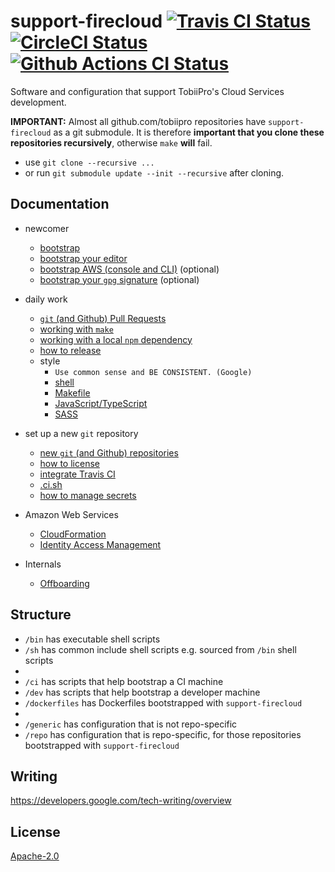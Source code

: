 # support-firecloud [![Travis CI Status][2]][1] [![CircleCI Status][4]][3] [![Github Actions CI Status][6]][5]

Software and configuration that support TobiiPro's Cloud Services development.


**IMPORTANT:** Almost all github.com/tobiipro repositories have `support-firecloud` as a git submodule.
It is therefore **important that you clone these repositories recursively**, otherwise `make` **will** fail.
* use `git clone --recursive ...`
* or run `git submodule update --init --recursive` after cloning.


## Documentation

* newcomer
  * [bootstrap](doc/bootstrap.md)
  * [bootstrap your editor](doc/bootstrap-your-editor.md)
  * [bootstrap AWS (console and CLI)](doc/bootstrap-aws.md) (optional)
  * [bootstrap your `gpg` signature](doc/bootstrap-gpg.md) (optional)
* daily work
  * [`git` (and Github) Pull Requests](doc/working-with-git-pr.md)
  * [working with `make`](doc/working-with-make.md)
  * [working with a local `npm` dependency](doc/working-with-a-local-npm-dep.md)
  * [how to release](doc/how-to-release.md)
  * style
    * `Use common sense and BE CONSISTENT. (Google)`
    * [shell](doc/style-sh.md)
    * [Makefile](doc/style-mk.md)
    * [JavaScript/TypeScript](https://github.com/tobiipro/eslint-config-firecloud)
    * [SASS](https://github.com/tobiipro/sass-lint-config-firecloud)
* set up a new `git` repository
  * [new `git` (and Github) repositories](doc/working-with-git-new.md)
  * [how to license](doc/how-to-license.md)
  * [integrate Travis CI](doc/integrate-travis-ci.md)
  * [.ci.sh](doc/ci-sh.md)
  * [how to manage secrets](doc/how-to-manage-secrets.md)
* Amazon Web Services
  * [CloudFormation](repo/cfn/README.md)
  * [Identity Access Management](doc/aws-iam.md)

* Internals
  * [Offboarding](doc/offboarding.secret.md)


## Structure

* `/bin` has executable shell scripts
* `/sh` has common include shell scripts e.g. sourced from `/bin` shell scripts
*
* `/ci` has scripts that help bootstrap a CI machine
* `/dev` has scripts that help bootstrap a developer machine
* `/dockerfiles` has Dockerfiles bootstrapped with `support-firecloud`
*
* `/generic` has configuration that is not repo-specific
* `/repo` has configuration that is repo-specific, for those repositories bootstrapped with `support-firecloud`


## Writing

https://developers.google.com/tech-writing/overview


## License

[Apache-2.0](LICENSE)


  [1]: https://travis-ci.com/tobiipro/support-firecloud
  [2]: https://travis-ci.com/tobiipro/support-firecloud.svg?branch=master
  [3]: https://circleci.com/gh/tobiipro/support-firecloud/tree/master
  [4]: https://circleci.com/gh/tobiipro/support-firecloud/tree/master.svg?style=svg
  [5]: https://github.com/tobiipro/support-firecloud/actions?query=workflow%3ACI+branch%3Amaster
  [6]: https://github.com/tobiipro/support-firecloud/workflows/CI/badge.svg?branch=master
